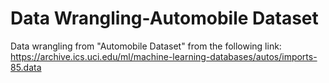 # Data Wrangling-Automobile Dataset
Data wrangling from "Automobile Dataset" from the following link: https://archive.ics.uci.edu/ml/machine-learning-databases/autos/imports-85.data
